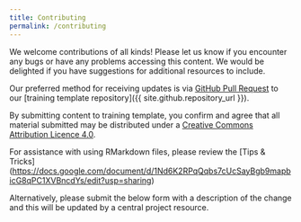 ```yaml
---
title: Contributing
permalink: /contributing
---
```


We welcome contributions of all kinds! Please let us know if you encounter any bugs or have any problems accessing this content. We would be delighted if you have suggestions for additional resources to include.

Our preferred method for receiving updates is via [GitHub Pull Request](https://docs.github.com/en/github/collaborating-with-issues-and-pull-requests/about-pull-requests) to our [training template repository]({{ site.github.repository_url }}).

By submitting content to training template, you confirm and agree that all material submitted may be distributed under a [Creative Commons Attribution Licence 4.0](https://creativecommons.org/licenses/by/4.0/).

For assistance with using RMarkdown files, please review the [Tips & Tricks] (https://docs.google.com/document/d/1Nd6K2RPqQqbs7cUcSayBgb9mapbicG8qPC1XVBncdYs/edit?usp=sharing)

Alternatively, please submit the below form with a description of the change and this will be updated by a central project resource. 

